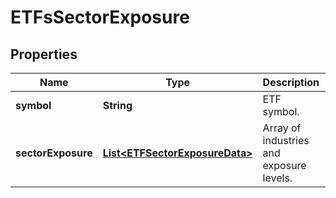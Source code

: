 

# ETFsSectorExposure


## Properties

| Name | Type | Description | Notes |
|------------ | ------------- | ------------- | -------------|
|**symbol** | **String** | ETF symbol. |  [optional] |
|**sectorExposure** | [**List&lt;ETFSectorExposureData&gt;**](ETFSectorExposureData.md) | Array of industries and exposure levels. |  [optional] |



